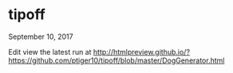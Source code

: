 # tipoff
September 10, 2017

Edit view the latest run at http://htmlpreview.github.io/?https://github.com/ptiger10/tipoff/blob/master/DogGenerator.html
